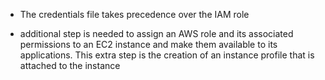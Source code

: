 - The credentials file takes precedence over the IAM role

- additional step is needed to assign an AWS role and its associated permissions to an EC2 instance and make them available to its applications. This extra step is the creation of an instance profile that is attached to the instance
